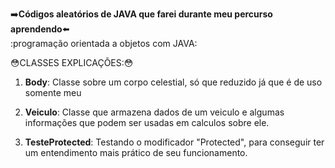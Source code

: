 :arrow_right:**Códigos aleatórios de JAVA que farei durante meu percurso aprendendo**:arrow_left:\
:programação orientada a objetos com JAVA:

:flushed:CLASSES EXPLICAÇÕES::flushed:

1. **Body**: Classe sobre um corpo celestial, só que reduzido já que é de uso somente meu

2. **Veiculo**: Classe que armazena dados de um veiculo e algumas informações que podem ser usadas em calculos sobre ele.

3. **TesteProtected**: Testando o modificador "Protected", para conseguir ter um entendimento mais prático de seu funcionamento.